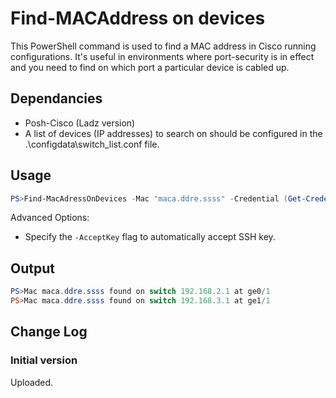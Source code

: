 # Find-MACAddress on devices

This PowerShell command is used to find a MAC address in Cisco running configurations. It's useful in environments where port-security is in effect and you need to find on which port a particular device is cabled up.

## Dependancies 

* Posh-Cisco (Ladz version)
* A list of devices (IP addresses) to search on should be configured in the .\configdata\switch_list.conf file.

## Usage

```PowerShell
PS>Find-MacAdressOnDevices -Mac "maca.ddre.ssss" -Credential (Get-Credential)
```

Advanced Options:

* Specify the ```-AcceptKey``` flag to automatically accept SSH key.

## Output

```PowerShell
PS>Mac maca.ddre.ssss found on switch 192.168.2.1 at ge0/1
PS>Mac maca.ddre.ssss found on switch 192.168.3.1 at ge1/1
```

## Change Log

### Initial version

Uploaded.
